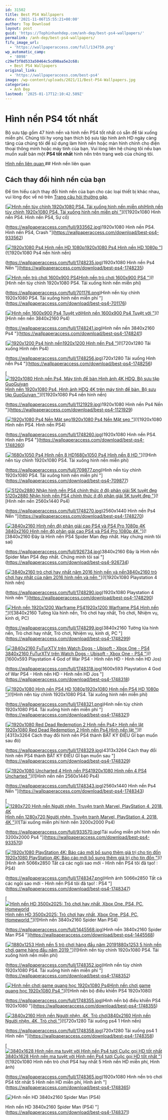```yaml
---
id: 31502
title: Best PS4 Wallpapers
date: '2021-11-06T15:55:21+00:00'
author: Top Download
layout: post
guid: 'https://Tophinhanhdep.com/anh-dep/best-ps4-wallpapers/'
permalink: /anh-dep/best-ps4-wallpapers/
fifu_image_url:
  - 'https://wallpaperaccess.com/full/134759.png'
wp_automatic_camp:
  - '8098'
c29ef3f8d533a50464c5cd90aa5e2c68:
  - Best PS4 Wallpapers
original_link:
  - 'https://wallpaperaccess.com/best-ps4'
image: /wp-content/uploads/2021/11/Best-PS4-Wallpapers.jpg
categories:
  - Ảnh Đẹp
lastmod: '2025-01-17T12:10:42.589Z'
---
```

# Hình nền PS4 tốt nhất

Bộ sưu tập gồm 47 hình nền và hình nền PS4 tốt nhất có sẵn để tải xuống miễn phí. Chúng tôi hy vọng bạn thích bộ sưu tập hình ảnh HD ngày càng tăng của chúng tôi để sử dụng làm hình nền hoặc màn hình chính cho điện thoại thông minh hoặc máy tính của bạn. Vui lòng liên hệ chúng tôi nếu bạn muốn xuất bản một **PS4 tốt nhất** hình nền trên trang web của chúng tôi.

[Hình nền liên quan ](#related) ## Hình nền liên quan

## Cách thay đổi hình nền của bạn

Để tìm hiểu cách thay đổi hình nền của bạn cho các loại thiết bị khác nhau, vui lòng đọc về nó trên [Trang câu hỏi thường gặp](https://tophinhanhdep.com/faq/).

  
[[![Hình nền tùy chỉnh 1920x1080 PS4.  Tải xuống hình nền miễn phí](https://wallpaperaccess.com/full/134759.png)Hình nền tùy chỉnh 1920x1080 PS4. Tải xuống hình nền miễn phí "](https://wallpaperaccess.com/download/best-ps4-134759)](![1920x1080 Hình nền PS4.  Hình nền PS4, Sự cố)

(https://wallpaperaccess.com/full/933562.jpg)1920x1080 Hình nền PS4. Hình nền PS4, Crash "](https://wallpaperaccess.com/download/best-ps4-933562)

[[![1920x1080 Ps4 Hình nền HD 1080p](https://wallpaperaccess.com/full/1748224.jpg)1920x1080 Ps4 Hình nền HD 1080p "](https://wallpaperaccess.com/download/best-ps4-1748224)](![1920x1080 Ps4 nền hình nền)

(https://wallpaperaccess.com/full/1748235.jpg)1920x1080 Hình nền Ps4 Nền "](https://wallpaperaccess.com/download/best-ps4-1748235)

[[![Hình nền trò chơi 1600x900 PS4](https://wallpaperaccess.com/full/1748239.jpg)Hình nền trò chơi 1600x900 PS4 "](https://wallpaperaccess.com/download/best-ps4-1748239)](![Hình nền tùy chỉnh 1920x1080 PS4.  Tải xuống hình nền miễn phí)

(https://wallpaperaccess.com/full/701176.png)Hình nền tùy chỉnh 1920x1080 PS4. Tải xuống hình nền miễn phí "](https://wallpaperaccess.com/download/best-ps4-701176)

[[![Hình nền 1600x900 Ps4 Tuyệt vời](https://wallpaperaccess.com/full/267521.jpg)Hình nền 1600x900 Ps4 Tuyệt vời "](https://wallpaperaccess.com/download/best-ps4-267521)](![Hình nền nền 3840x2160 Ps4)

(https://wallpaperaccess.com/full/1748241.jpg)Hình nền nền 3840x2160 Ps4 "](https://wallpaperaccess.com/download/best-ps4-1748241)

[[![1920x1200 Ps4 hình nền](https://wallpaperaccess.com/full/1748250.jpg)1920x1200 Hình nền Ps4 "](https://wallpaperaccess.com/download/best-ps4-1748250)](![720x1280 Tải xuống Hình nền Ps4)

(https://wallpaperaccess.com/full/1748256.jpg)720x1280 Tải xuống Hình nền Ps4 "](https://wallpaperaccess.com/download/best-ps4-1748256)

[[![1920x1080 Hình nền Ps4, Máy tính để bàn Hình ảnh 4K HDQ, Bộ sưu tập GuoGuiyan](https://wallpaperaccess.com/full/267480.jpg)Hình nền 1920x1080 Ps4, Hình ảnh HDQ 4K trên máy tính để bàn, Bộ sưu tập GuoGuiyan "](https://wallpaperaccess.com/download/best-ps4-267480)](![1920x1080 Ps4 nền hình nền)

(https://wallpaperaccess.com/full/1121929.jpg)1920x1080 Hình nền Ps4 Nền "](https://wallpaperaccess.com/download/best-ps4-1121929)

[[![1920x1080 Ps4 Nền Mặt sẹo](https://wallpaperaccess.com/full/1748259.jpg)1920x1080 Ps4 Nền Mặt sẹo "](https://wallpaperaccess.com/download/best-ps4-1748259)](![1920x1080 Hình nền PS4.  Hình nền PS4)

(https://wallpaperaccess.com/full/1748260.jpg)1920x1080 Hình nền PS4. Hình nền PS4 "](https://wallpaperaccess.com/download/best-ps4-1748260)

[[![1680x1050 Ps4 Hình nền 8 HD](https://wallpaperaccess.com/full/267527.jpg)1680x1050 Ps4 Hình nền 8 HD "](https://wallpaperaccess.com/download/best-ps4-267527)](![Hình nền tùy chỉnh 1920x1080 PS4.  Tải xuống hình nền miễn phí)

(https://wallpaperaccess.com/full/709877.png)Hình nền tùy chỉnh 1920x1080 PS4. Tải xuống hình nền miễn phí "](https://wallpaperaccess.com/download/best-ps4-709877)

[[![5120x2880 Nhận hình nền PS4 chính thức ở độ phân giải 5K tuyệt đẹp](https://wallpaperaccess.com/full/803422.jpg)5120x2880 Nhận hình nền PS4 chính thức ở độ phân giải 5K tuyệt đẹp "](https://wallpaperaccess.com/download/best-ps4-803422)](![Hình nền nền 2560x1440 Ps4)

(https://wallpaperaccess.com/full/1748270.jpg)2560x1440 Hình nền Ps4 Nền "](https://wallpaperaccess.com/download/best-ps4-1748270)

[[![3840x2160 Hình nền độ phân giải cao PS4 và PS4 Pro 1080p 4K](https://wallpaperaccess.com/full/1748276.png)3840x2160 Hình nền độ phân giải cao PS4 và PS4 Pro 1080p 4K "](https://wallpaperaccess.com/download/best-ps4-1748276)](![3840x2160 Đây là Hình nền PS4 Spider Man đẹp nhất.  Hay chưng minh tôi sai)

(https://wallpaperaccess.com/full/926734.jpg)3840x2160 Đây là Hình nền Spider Man PS4 đẹp nhất. Chứng minh tôi sai "](https://wallpaperaccess.com/download/best-ps4-926734)

[[![3840x2160 trò chơi hay nhất năm 2016 hình nền và nền](https://wallpaperaccess.com/full/1748280.jpg)3840x2160 trò chơi hay nhất của năm 2016 hình nền và nền "](https://wallpaperaccess.com/download/best-ps4-1748280)](![1920x1080 Playstation 4 hình nền)

(https://wallpaperaccess.com/full/1748290.jpg)1920x1080 Playstation 4 hình nền "](https://wallpaperaccess.com/download/best-ps4-1748290)

[[![Hình nền 1920x1200 Warframe PS4](https://wallpaperaccess.com/full/212517.jpg)1920x1200 Warframe PS4 Hình nền "](https://wallpaperaccess.com/download/best-ps4-212517)](![3840x2160 Tường lửa hình nền, Trò chơi hay nhất, Trò chơi, Nhiệm vụ, kinh dị, PC)

(https://wallpaperaccess.com/full/1748299.jpg)3840x2160 Tường lửa hình nền, Trò chơi hay nhất, Trò chơi, Nhiệm vụ, kinh dị, PC "](https://wallpaperaccess.com/download/best-ps4-1748299)

[[![3840x2160 FuTurXTV trên Watch Dogs - Ubisoft - Xbox One - PS4](https://wallpaperaccess.com/full/1748307.jpg)3840x2160 FuTurXTV trên Watch Dogs - Ubisoft - Xbox One - PS4 "](https://wallpaperaccess.com/download/best-ps4-1748307)](![1600x593 Playstation 4 God of War PS4 - Hình nền HD - Hình nền HD Jos)

(https://wallpaperaccess.com/full/1748318.jpg)1600x593 Playstation 4 God of War PS4 - Hình nền HD - Hình nền HD Jos "](https://wallpaperaccess.com/download/best-ps4-1748318)

[[![1920x1080 Hình nền PS4 HD 1080p](https://wallpaperaccess.com/full/1748320.jpg)1920x1080 Hình nền PS4 HD 1080p "](https://wallpaperaccess.com/download/best-ps4-1748320)](![Hình nền tùy chỉnh 1920x1080 PS4.  Tải xuống hình nền miễn phí)

(https://wallpaperaccess.com/full/1748321.png)Hình nền tùy chỉnh 1920x1080 PS4. Tải xuống hình nền miễn phí "](https://wallpaperaccess.com/download/best-ps4-1748321)

[[![1920x1080 Red Dead Redemption 2 Hình nền Ps4> Hình nền lật]()1920x1080 Red Dead Redemption 2 Hình nền Ps4 Hình nền lật "](https://wallpaperaccess.com/download/best-ps4-1748324)](![4313x3264 Cách thay đổi hình nền PS4 thành BẤT KỲ ĐIỀU GÌ bạn muốn sau đó)

(https://wallpaperaccess.com/full/1748329.jpg)4313x3264 Cách thay đổi hình nền PS4 thành BẤT KỲ ĐIỀU GÌ bạn muốn sau "](https://wallpaperaccess.com/download/best-ps4-1748329)

[[![1920x1080 Uncharted 4 Hình nền PS4](https://wallpaperaccess.com/full/1748340.jpg)1920x1080 Hình nền 4 PS4 Uncharted "](https://wallpaperaccess.com/download/best-ps4-1748340)](![Hình nền nền 2560x1440 Ps4)

(https://wallpaperaccess.com/full/1748343.jpg)2560x1440 Hình nền Ps4 Nền "](https://wallpaperaccess.com/download/best-ps4-1748343)

[[![1280x720 Hình nền Người nhện, Truyện tranh Marvel, PlayStation 4, 2018, 4K](https://wallpaperaccess.com/full/926749.jpg)Hình nền 1280x720 Người nhện, Truyện tranh Marvel, PlayStation 4, 2018, 4K "](https://wallpaperaccess.com/download/best-ps4-926749)](![Tải xuống miễn phí hình nền 3200x2000 Ps4)

(https://wallpaperaccess.com/full/933570.jpg)Tải xuống miễn phí hình nền 3200x2000 Ps4 "](https://wallpaperaccess.com/download/best-ps4-933570)

[[![1920x1080 PlayStation 4K: Báo cáo mới bổ sung thêm giá trị cho tin đồn](https://wallpaperaccess.com/full/267483.jpg)1920x1080 PlayStation 4K: Báo cáo mới bổ sung thêm giá trị cho tin đồn "](https://wallpaperaccess.com/download/best-ps4-267483)](![Hình ảnh 5066x2850 Tất cả các ngôi sao mới - Hình nền PS4 tôi đã tạo!  : PS4)

(https://wallpaperaccess.com/full/1748347.png)Hình ảnh 5066x2850 Tất cả các ngôi sao mới - Hình nền PS4 tôi đã tạo! : PS4 "](https://wallpaperaccess.com/download/best-ps4-1748347)

[[![Hình nền HD 3500x2025: Trò chơi hay nhất, Xbox One, PS4, PC, Homeworld](https://wallpaperaccess.com/full/1748348.jpg)Hình nền HD 3500x2025: Trò chơi hay nhất, Xbox One, PS4, PC, Homeworld "](https://wallpaperaccess.com/download/best-ps4-1748348)](![Hình nền 3840x2160 Spider Man PS4)

(https://wallpaperaccess.com/full/1445568.jpg)Hình nền 3840x2160 Spider Man PS4 "](https://wallpaperaccess.com/download/best-ps4-1445568)

[[![1880x1253 Hình nền 5 trò chơi hàng đầu năm 2019](https://wallpaperaccess.com/full/1657071.jpg)1880x1253 5 hình nền chơi game hàng đầu năm 2019 "](https://wallpaperaccess.com/download/best-ps4-1657071)](![Hình nền tùy chỉnh 1920x1080 PS4.  Tải xuống hình nền miễn phí)

(https://wallpaperaccess.com/full/1748352.jpg)Hình nền tùy chỉnh 1920x1080 PS4. Tải xuống hình nền miễn phí "](https://wallpaperaccess.com/download/best-ps4-1748352)

[[![Hình nền chơi game quang học 1920x1080 Ps4](https://wallpaperaccess.com/full/1748353.jpg)Hình nền chơi game quang học 1920x1080 Ps4 "](https://wallpaperaccess.com/download/best-ps4-1748353)](![Hình nền bộ điều khiển PS4 1920x1080)

(https://wallpaperaccess.com/full/1748355.jpg)Hình nền bộ điều khiển PS4 1920x1080 "](https://wallpaperaccess.com/download/best-ps4-1748355)

[[![3840x2160 Hình nền Người nhện, 4K, Trò chơi](https://wallpaperaccess.com/full/1748356.jpg)3840x2160 Hình nền Người nhện, 4K, Trò chơi "](https://wallpaperaccess.com/download/best-ps4-1748356)](![720x1280 Tải xuống ps4 1 Hình nền)

(https://wallpaperaccess.com/full/1748358.jpg)720x1280 Tải xuống ps4 1 Hình nền "](https://wallpaperaccess.com/download/best-ps4-1748358)

[[![3840x1628 Hình nền ma tuyệt vời Hình nền Ps4 tươi Cuộc gọi HD tốt nhất](https://wallpaperaccess.com/full/1748361.jpg)3840x1628 Hình nền ma tuyệt vời Hình nền Ps4 tươi Cuộc gọi HD tốt nhất "](https://wallpaperaccess.com/download/best-ps4-1748361)](![1920x1080 Hình nền trò chơi PS4 hay nhất 5 Hình nền HD miễn phí, Hình ảnh)

(https://wallpaperaccess.com/full/1748365.jpg)1920x1080 Hình nền trò chơi PS4 tốt nhất 5 Hình nền HD miễn phí, Hình ảnh "](https://wallpaperaccess.com/download/best-ps4-1748365)

[![Hình nền HD 3840x2160 Spider Man (PS4)](https://wallpaperaccess.com/full/1748371.jpg)

Hình nền HD 3840x2160 Spider Man (PS4) "](https://wallpaperaccess.com/download/best-ps4-1748371)
